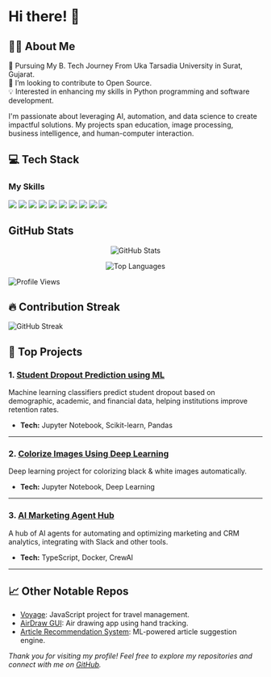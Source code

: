 # Hi there! 👋

## 👨‍💻 About Me
🌱 Pursuing My B. Tech Journey From Uka Tarsadia University in Surat, Gujarat.  
🔭 I’m looking to contribute to Open Source.  
💡 Interested in enhancing my skills in Python programming and software development.  

I'm passionate about leveraging AI, automation, and data science to create impactful solutions. My projects span education, image processing, business intelligence, and human-computer interaction.

## 💻 Tech Stack
### My Skills

<p align="left">
  <img src="https://img.shields.io/badge/Python-3776AB?style=for-the-badge&logo=python&logoColor=white" />
  <img src="https://img.shields.io/badge/Java-007396?style=for-the-badge&logo=java&logoColor=white" />
  <img src="https://img.shields.io/badge/JavaScript-F7DF1E?style=for-the-badge&logo=javascript&logoColor=black" />
  <img src="https://img.shields.io/badge/Django-092E20?style=for-the-badge&logo=django&logoColor=white" />
  <img src="https://img.shields.io/badge/Flask-000000?style=for-the-badge&logo=flask&logoColor=white" />
  <img src="https://img.shields.io/badge/Git-F05032?style=for-the-badge&logo=git&logoColor=white" />
  <img src="https://img.shields.io/badge/GitHub-181717?style=for-the-badge&logo=github&logoColor=white" />
  <img src="https://img.shields.io/badge/Linux-FCC624?style=for-the-badge&logo=linux&logoColor=black" />
  <img src="https://img.shields.io/badge/MongoDB-47A248?style=for-the-badge&logo=mongodb&logoColor=white" />
  <img src="https://img.shields.io/badge/MySQL-4479A1?style=for-the-badge&logo=mysql&logoColor=white" />
</p>

## GitHub Stats

<p align="center">
  <img src="https://github-readme-stats.vercel.app/api?username=mona-2010&show_icons=true&theme=tokyonight&include_all_commits=true&count_private=true" alt="GitHub Stats" />
</p>

<p align="center">
  <img src="https://github-readme-stats.vercel.app/api/top-langs/?username=mona-2010&layout=compact&theme=tokyonight" alt="Top Languages" />
</p>

<!-- Profile Views Badge (replace with your badge if you use a tracker like https://github.com/antonkomarev/github-profile-views-counter) -->
![Profile Views](https://komarev.com/ghpvc/?username=mona-2010&color=blue)

## 🔥 Contribution Streak

<!-- Replace this with your actual streak badge from https://github.com/DenverCoder1/github-readme-streak-stats if desired -->
![GitHub Streak](https://streak-stats.demolab.com?user=mona-2010&theme=dark&hide_border=true)

## 🌟 Top Projects

### 1. [Student Dropout Prediction using ML](https://github.com/mona-2010/Student-s-Dropout-Prediction-using-Supervised-Machine-Learning-Classifiers)
Machine learning classifiers predict student dropout based on demographic, academic, and financial data, helping institutions improve retention rates.

- **Tech:** Jupyter Notebook, Scikit-learn, Pandas

---

### 2. [Colorize Images Using Deep Learning](https://github.com/mona-2010/Colorize_image-Using_DEEP_LEARNING)
Deep learning project for colorizing black & white images automatically.

- **Tech:** Jupyter Notebook, Deep Learning

---

### 3. [AI Marketing Agent Hub](https://github.com/mona-2010/product-agent-hub)
A hub of AI agents for automating and optimizing marketing and CRM analytics, integrating with Slack and other tools.

- **Tech:** TypeScript, Docker, CrewAI

---

## 📈 Other Notable Repos

- [Voyage](https://github.com/mona-2010/Voyage): JavaScript project for travel management.
- [AirDraw GUI](https://github.com/mona-2010/AirDraw-GUI): Air drawing app using hand tracking.
- [Article Recommendation System](https://github.com/mona-2010/Article-Recommendation-System): ML-powered article suggestion engine.


_Thank you for visiting my profile! Feel free to explore my repositories and connect with me on [GitHub](https://github.com/mona-2010)._
